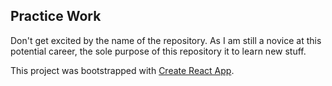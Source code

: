 ## Practice Work

Don't get excited by the name of the repository.  As I am still a novice at this potential career, the sole purpose of this repository it to learn new stuff. 

This project was bootstrapped with [Create React App](https://github.com/facebook/create-react-app).